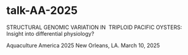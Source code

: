 # talk-AA-2025


STRUCTURAL GENOMIC VARIATION IN  TRIPLOID PACIFIC OYSTERS:
Insight into differential physiology?

Aquaculture America 2025
New Orleans, LA. March 10, 2025
